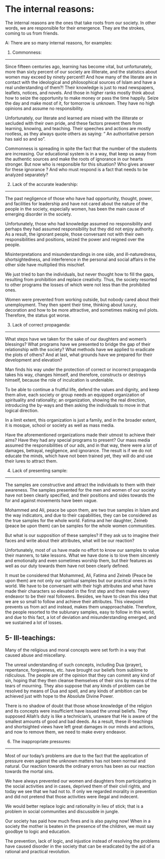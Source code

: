 The internal reasons:
=====================

The internal reasons are the ones that take roots from our society. In
other words, we are responsible for their emergence. They are the
strokes, coming to us from friends.

A: There are so many internal reasons, for examples:

1. Commonness:
--------------

Since fifteen centuries ago, learning has become vital, but
unfortunately, more than sixty percent of our society are illiterate,
and the statistics about women may exceed by ninety percent!! And how
many of the literate are in contact with the ideological and
philosophical sources of Islam and have a real understanding of them?!
Their knowledge is just to read newspapers, leaflets, notices, and
novels. And those in higher ranks mostly think about how to seize the
opportunity to make money or pass the time happily. Seize the day and
make most of it, for tomorrow is unknown. They have no high opinions and
assume no responsibility.

Unfortunately, our literate and learned are mixed with the illiterate or
secluded with their own pride, and these factors prevent them from
learning, knowing, and teaching. Their speeches and actions are mostly
rootless, as they always quote others as saying: “ An authoritative
person has said so and so”.

Commonness is spreading in spite the fact that the number of the
students are increasing. Our educational system is in a way, that keep
us away from the authentic sources and make the roots of ignorance in
our hearts stronger. But now who is responsible for this situation? Who
gives answer for these ignorance ? And who must respond is a fact that
needs to be analyzed separately?

2. Lack of the accurate leadership:
-----------------------------------

The past negligence of those who have had opportunity, thought, power,
and facilities for leadership and have not cared about the nature of the
people in the society, especially women, has been the main cause of
emerging disorder in the society.

Unfortunately, those who had knowledge assumed no responsibility and
perhaps they had assumed responsibility but they did not enjoy
authority. As a result, the ignorant people, those conversant not with
their own responsibilities and positions, seized the power and reigned
over the people.

Misinterpretations and misunderstandings in one side, and
ill-naturedness, shortsightedness, and interference in the personal and
social affairs in the other side have multiplied this mischief.

We just tried to ban the individuals, but never thought how to fill the
gaps, resulting from prohibition and replace creativity. Thus, the
society resorted to other programs the losses of which were not less
than the prohibited ones.

Women were prevented from working outside, but nobody cared about their
unemployment. They then spent their time, thinking about luxury,
decoration and how to be more attractive, and sometimes making evil
plots. Therefore, the status got worse.

3. Lack of correct propaganda:
------------------------------

What steps have we taken for the sake of our daughters and women’s
blessings? What programs have we presented to bridge the gap of their
relationship with the society? What methods have we applied to eradicate
the plots of others? And at last, what grounds have we prepared for
their development and elevation?

Man finds his way under the protection of correct or incorrect
propaganda takes his way, changes himself, and therefore, constructs or
destroys himself, because the role of inculcation is undeniable.

To be able to continue a fruitful life, defend the values and dignity,
and keep them alive, each society or group needs an equipped
organization of spirituality and rationality; an organization, showing
the real direction, introducing the by-ways and then asking the
individuals to move in that logical direction.

In a limit extent, this organization is just a family, and in the
broader extent, it is mosque, school or society as well as mass media.

Have the aforementioned organizations made their utmost to achieve their
aims? Have they had any special programs to present? Our mass media
assumed the responsibilities of our ads, and in that way, there were a
lot of damages, betrayal, negligence, and ignorance. The result is if we
do not educate the minds, which have not been trained yet, they will do
and use their lures to attract them.

4. Lack of presenting sample:
-----------------------------

The samples are constructive and attract the individuals to them with
their awareness. The samples presented for the men and women of our
society have not been clearly specified, and their positions and sides
towards the for and against movements have been vague.

Mohammed and Ali, peace be upon them, are two true samples in Islam and
the way indicators, and due to their capabilities, they can be
considered as the true samples for the whole world. Fatima and her
daughter, Zeineb (peace be upon them) can be samples for the whole women
communities.

But what is our supposition of these samples? If they ask us to imagine
their faces and write about their attributes, what will be our reaction?

Unfortunately, most of us have made no effort to know our samples to
value their manners, to take lessons. What we have done is to love them
sincerely and emotionally and even sometimes worship them, but their
features as well as our duty towards them have not been clearly defined.

It must be considered that Mohammed, Ali, Fatima and Zeineb (Peace be
upon them) are not only our spiritual samples but our practical ones in
this world. We have to be conversant with their high attributes and what
have made their characters so elevated in the first step and then make
every endeavor to be their real followers. Besides, we have to clean
this idea that we are so small to follow and achieve their attributes.
This viewpoint prevents us from act and instead, makes them
unapproachable. Therefore, the people resorted to the sublunary samples,
easy to follow in this world, and due to this fact, a lot of deviation
and misunderstanding emerged, and we sustained a lot of losses.

5- Ill-teachings:
-----------------

Many of the religious and moral concepts were set forth in a way that
caused abuse and miscellany.

The unreal understanding of such concepts, including Dua (prayer),
repentance, forgiveness, etc. have brought our beliefs from sublime to
ridiculous. The people are of the opinion that they can commit any kind
of sin, hoping that they then cleanse themselves of their sins by means
of the tears of mourning. They also suppose that any kinds of problem
can be resolved by means of Dua and spell, and any kinds of ambition can
be achieved just with hope to the Absolute Divine Power.

There is no shadow of doubt that those whose knowledge of the religion
and its concepts were insufficient have issued the unreal beliefs. They
supposed Allah’s duty is like a technician’s, unaware that He is aware
of the smallest amounts of good and bad deeds. As a result, these
ill-teachings and shortsighted views have left great damages in our
minds and actions, and now to remove them, we need to make every
endeavor.

6. The inappropriate pressures:
-------------------------------

Most of our today’s problems are due to the fact that the application of
pressure even against the unknown matters has not been normal and
natural. Our reaction towards the ordinary errors has been as our
reaction towards the mortal sins.

We have always prevented our women and daughters from participating in
the social activities and in cases, deprived them of their civil rights,
and today we see that we had not to. If only we regarded morality in
prevention and did not pretend that those activities were illegal and
indecent.

We would better replace logic and rationality in lieu of stick; that is
a problem in social communities and discussible in jungle.

Our society has paid how much fines and is also paying now! When in a
society the mother is beaten in the presence of the children, we must
say goodbye to logic and education.

The prevention, lack of logic, and injustice instead of resolving the
problems have caused disorder in the society that can be eradicated by
the aid of a rational and practical revolution.


